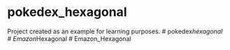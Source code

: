 # pokedex_hexagonal
Project created as an example for learning purposes.
#   p o k e d e x _ h e x a g o n a l  
 #   E m a z o n _ H e x a g o n a l  
 #   E m a z o n _ H e x a g o n a l  
 